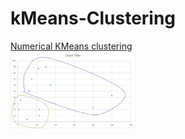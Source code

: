 # kMeans-Clustering

<a href='https://github.com/ramteke/kMeans-Clustering/tree/master/src/main/java/numerical'>Numerical KMeans clustering</a>
<br><a href='https://github.com/ramteke/kMeans-Clustering/tree/master/src/main/java/numerical'><img src='https://github.com/ramteke/kMeans-Clustering/blob/master/src/main/java/numerical/kmean-numeric.png' width=200></a>
